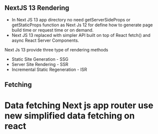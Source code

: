 <!-- @format -->

## NextJS 13 Rendering

- In Next JS 13 app directory no need getServerSideProps or getStaticProps function as Next Js 12 for define how to generate page build time or request time or on demand.
- Next JS 13 replaced with simpler API built on top of React fetch() and async React Server Components.

Next Js 13 provide three type of rendering methods

- Static Site Generation - SSG
- Server Site Rendering - SSR
- Incremental Static Regeneration - ISR

## Fetching

# Data fetching Next js app router use new simplified data fetching on react
